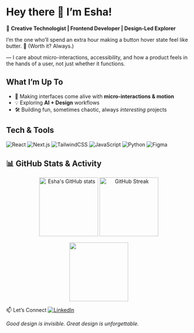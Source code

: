 # Hey there 👋 I’m Esha!  

🌸 **Creative Technologist | Frontend Developer | Design-Led Explorer**  

I’m the one who’ll spend an extra hour making a button hover state feel like butter. 🧈 (Worth it? Always.)

— I care about micro-interactions, accessibility, and how a product feels in the hands of a user, not just whether it functions.



## What I’m Up To
- 🎨 Making interfaces come alive with **micro-interactions & motion**  
- 💡 Exploring **AI + Design** workflows  
- 🛠️ Building fun, sometimes chaotic, always *interesting* projects  


## Tech & Tools
![React](https://img.shields.io/badge/React-20232A?style=for-the-badge&logo=react&logoColor=61DAFB)
![Next.js](https://img.shields.io/badge/Next.js-000000?style=for-the-badge&logo=nextdotjs&logoColor=white)
![TailwindCSS](https://img.shields.io/badge/Tailwind-06B6D4?style=for-the-badge&logo=tailwindcss&logoColor=white)
![JavaScript](https://img.shields.io/badge/JavaScript-F7E017?style=for-the-badge&logo=javascript&logoColor=000000)
![Python](https://img.shields.io/badge/Python-3776AB?style=for-the-badge&logo=python&logoColor=white)
![Figma](https://img.shields.io/badge/Figma-000000?style=for-the-badge&logo=figma&logoColor=white)



## 📊 GitHub Stats & Activity
<p align="center">
  <img src="https://github-readme-stats.vercel.app/api?username=esha-sha&show_icons=true&theme=radical" alt="Esha's GitHub stats" height="160"/>
  <img src="https://github-readme-streak-stats.herokuapp.com/?user=esha-sha&theme=radical" alt="GitHub Streak" height="160"/>
</p>

<p align="center">
  <img src="https://github-readme-stats.vercel.app/api/top-langs/?username=esha-sha&layout=compact&theme=radical" height="160"/>
</p>
  


📫 Let’s Connect
[![LinkedIn](https://img.shields.io/badge/LinkedIn-0077B5?style=for-the-badge&logo=linkedin&logoColor=white)](www.linkedin.com/in/esha-valunj)  




*Good design is invisible. Great design is unforgettable.*

